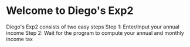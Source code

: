 # Welcome to Diego's Exp2

Diego's Exp2 consists of two easy steps 
Step 1: Enter/Input your annual income
Step 2: Wait for the program to compute your annual and monthly income tax
